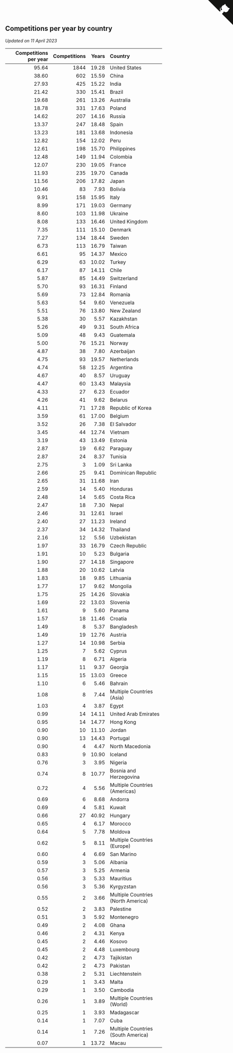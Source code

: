 ## Competitions per year by country

*Updated on 11 April 2023*

| Competitions per year | Competitions | Years | Country |
| ---: | ---: | ---: | :--- |
| 95.64 | 1844 | 19.28 | United States |
| 38.60 | 602 | 15.59 | China |
| 27.93 | 425 | 15.22 | India |
| 21.42 | 330 | 15.41 | Brazil |
| 19.68 | 261 | 13.26 | Australia |
| 18.78 | 331 | 17.63 | Poland |
| 14.62 | 207 | 14.16 | Russia |
| 13.37 | 247 | 18.48 | Spain |
| 13.23 | 181 | 13.68 | Indonesia |
| 12.82 | 154 | 12.02 | Peru |
| 12.61 | 198 | 15.70 | Philippines |
| 12.48 | 149 | 11.94 | Colombia |
| 12.07 | 230 | 19.05 | France |
| 11.93 | 235 | 19.70 | Canada |
| 11.56 | 206 | 17.82 | Japan |
| 10.46 | 83 | 7.93 | Bolivia |
| 9.91 | 158 | 15.95 | Italy |
| 8.99 | 171 | 19.03 | Germany |
| 8.60 | 103 | 11.98 | Ukraine |
| 8.08 | 133 | 16.46 | United Kingdom |
| 7.35 | 111 | 15.10 | Denmark |
| 7.27 | 134 | 18.44 | Sweden |
| 6.73 | 113 | 16.79 | Taiwan |
| 6.61 | 95 | 14.37 | Mexico |
| 6.29 | 63 | 10.02 | Turkey |
| 6.17 | 87 | 14.11 | Chile |
| 5.87 | 85 | 14.49 | Switzerland |
| 5.70 | 93 | 16.31 | Finland |
| 5.69 | 73 | 12.84 | Romania |
| 5.63 | 54 | 9.60 | Venezuela |
| 5.51 | 76 | 13.80 | New Zealand |
| 5.38 | 30 | 5.57 | Kazakhstan |
| 5.26 | 49 | 9.31 | South Africa |
| 5.09 | 48 | 9.43 | Guatemala |
| 5.00 | 76 | 15.21 | Norway |
| 4.87 | 38 | 7.80 | Azerbaijan |
| 4.75 | 93 | 19.57 | Netherlands |
| 4.74 | 58 | 12.25 | Argentina |
| 4.67 | 40 | 8.57 | Uruguay |
| 4.47 | 60 | 13.43 | Malaysia |
| 4.33 | 27 | 6.23 | Ecuador |
| 4.26 | 41 | 9.62 | Belarus |
| 4.11 | 71 | 17.28 | Republic of Korea |
| 3.59 | 61 | 17.00 | Belgium |
| 3.52 | 26 | 7.38 | El Salvador |
| 3.45 | 44 | 12.74 | Vietnam |
| 3.19 | 43 | 13.49 | Estonia |
| 2.87 | 19 | 6.62 | Paraguay |
| 2.87 | 24 | 8.37 | Tunisia |
| 2.75 | 3 | 1.09 | Sri Lanka |
| 2.66 | 25 | 9.41 | Dominican Republic |
| 2.65 | 31 | 11.68 | Iran |
| 2.59 | 14 | 5.40 | Honduras |
| 2.48 | 14 | 5.65 | Costa Rica |
| 2.47 | 18 | 7.30 | Nepal |
| 2.46 | 31 | 12.61 | Israel |
| 2.40 | 27 | 11.23 | Ireland |
| 2.37 | 34 | 14.32 | Thailand |
| 2.16 | 12 | 5.56 | Uzbekistan |
| 1.97 | 33 | 16.79 | Czech Republic |
| 1.91 | 10 | 5.23 | Bulgaria |
| 1.90 | 27 | 14.18 | Singapore |
| 1.88 | 20 | 10.62 | Latvia |
| 1.83 | 18 | 9.85 | Lithuania |
| 1.77 | 17 | 9.62 | Mongolia |
| 1.75 | 25 | 14.26 | Slovakia |
| 1.69 | 22 | 13.03 | Slovenia |
| 1.61 | 9 | 5.60 | Panama |
| 1.57 | 18 | 11.46 | Croatia |
| 1.49 | 8 | 5.37 | Bangladesh |
| 1.49 | 19 | 12.76 | Austria |
| 1.27 | 14 | 10.98 | Serbia |
| 1.25 | 7 | 5.62 | Cyprus |
| 1.19 | 8 | 6.71 | Algeria |
| 1.17 | 11 | 9.37 | Georgia |
| 1.15 | 15 | 13.03 | Greece |
| 1.10 | 6 | 5.46 | Bahrain |
| 1.08 | 8 | 7.44 | Multiple Countries (Asia) |
| 1.03 | 4 | 3.87 | Egypt |
| 0.99 | 14 | 14.11 | United Arab Emirates |
| 0.95 | 14 | 14.77 | Hong Kong |
| 0.90 | 10 | 11.10 | Jordan |
| 0.90 | 13 | 14.43 | Portugal |
| 0.90 | 4 | 4.47 | North Macedonia |
| 0.83 | 9 | 10.90 | Iceland |
| 0.76 | 3 | 3.95 | Nigeria |
| 0.74 | 8 | 10.77 | Bosnia and Herzegovina |
| 0.72 | 4 | 5.56 | Multiple Countries (Americas) |
| 0.69 | 6 | 8.68 | Andorra |
| 0.69 | 4 | 5.81 | Kuwait |
| 0.66 | 27 | 40.92 | Hungary |
| 0.65 | 4 | 6.17 | Morocco |
| 0.64 | 5 | 7.78 | Moldova |
| 0.62 | 5 | 8.11 | Multiple Countries (Europe) |
| 0.60 | 4 | 6.69 | San Marino |
| 0.59 | 3 | 5.06 | Albania |
| 0.57 | 3 | 5.25 | Armenia |
| 0.56 | 3 | 5.33 | Mauritius |
| 0.56 | 3 | 5.36 | Kyrgyzstan |
| 0.55 | 2 | 3.66 | Multiple Countries (North America) |
| 0.52 | 2 | 3.83 | Palestine |
| 0.51 | 3 | 5.92 | Montenegro |
| 0.49 | 2 | 4.08 | Ghana |
| 0.46 | 2 | 4.31 | Kenya |
| 0.45 | 2 | 4.46 | Kosovo |
| 0.45 | 2 | 4.48 | Luxembourg |
| 0.42 | 2 | 4.73 | Tajikistan |
| 0.42 | 2 | 4.73 | Pakistan |
| 0.38 | 2 | 5.31 | Liechtenstein |
| 0.29 | 1 | 3.43 | Malta |
| 0.29 | 1 | 3.50 | Cambodia |
| 0.26 | 1 | 3.89 | Multiple Countries (World) |
| 0.25 | 1 | 3.93 | Madagascar |
| 0.14 | 1 | 7.07 | Cuba |
| 0.14 | 1 | 7.26 | Multiple Countries (South America) |
| 0.07 | 1 | 13.72 | Macau |


<a href="https://github.com/jonatanklosko/wca_statistics" class="github-corner" aria-label="View source on Github"><svg width="80" height="80" viewBox="0 0 250 250" style="fill:#151513; color:#fff; position: absolute; top: 0; border: 0; right: 0;" aria-hidden="true"><path d="M0,0 L115,115 L130,115 L142,142 L250,250 L250,0 Z"></path><path d="M128.3,109.0 C113.8,99.7 119.0,89.6 119.0,89.6 C122.0,82.7 120.5,78.6 120.5,78.6 C119.2,72.0 123.4,76.3 123.4,76.3 C127.3,80.9 125.5,87.3 125.5,87.3 C122.9,97.6 130.6,101.9 134.4,103.2" fill="currentColor" style="transform-origin: 130px 106px;" class="octo-arm"></path><path d="M115.0,115.0 C114.9,115.1 118.7,116.5 119.8,115.4 L133.7,101.6 C136.9,99.2 139.9,98.4 142.2,98.6 C133.8,88.0 127.5,74.4 143.8,58.0 C148.5,53.4 154.0,51.2 159.7,51.0 C160.3,49.4 163.2,43.6 171.4,40.1 C171.4,40.1 176.1,42.5 178.8,56.2 C183.1,58.6 187.2,61.8 190.9,65.4 C194.5,69.0 197.7,73.2 200.1,77.6 C213.8,80.2 216.3,84.9 216.3,84.9 C212.7,93.1 206.9,96.0 205.4,96.6 C205.1,102.4 203.0,107.8 198.3,112.5 C181.9,128.9 168.3,122.5 157.7,114.1 C157.9,116.9 156.7,120.9 152.7,124.9 L141.0,136.5 C139.8,137.7 141.6,141.9 141.8,141.8 Z" fill="currentColor" class="octo-body"></path></svg></a><style>.github-corner:hover .octo-arm{animation:octocat-wave 560ms ease-in-out}@keyframes octocat-wave{0%,100%{transform:rotate(0)}20%,60%{transform:rotate(-25deg)}40%,80%{transform:rotate(10deg)}}@media (max-width:500px){.github-corner:hover .octo-arm{animation:none}.github-corner .octo-arm{animation:octocat-wave 560ms ease-in-out}}</style>
